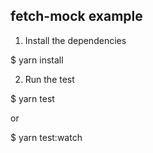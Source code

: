 ## fetch-mock example

1. Install the dependencies

$ yarn install


2. Run the test

$ yarn test

or

$ yarn test:watch
